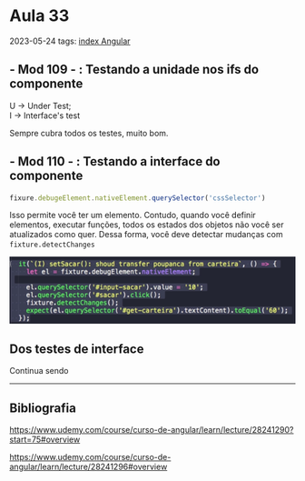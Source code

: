 # Aula 33
2023-05-24
tags: [index Angular](../index%20Angular.md)

## - Mod 109 - : Testando a unidade nos ifs do componente

U -> Under Test;  
I -> Interface's test

Sempre cubra todos os testes, muito bom.

## - Mod 110 - : Testando a interface do componente

~~~ts
fixure.debugeElement.nativeElement.querySelector('cssSelector')
~~~

Isso permite você ter um elemento. Contudo, quando você definir elementos, executar funções, todos os estados dos objetos não você ser atualizados como quer. Dessa forma, você deve detectar mudanças com `fixture.detectChanges` 

![](../img/Pasted%20image%2020230524164854.png)

## Dos testes de interface


Continua sendo 

-----------------------------------------------
## Bibliografia

https://www.udemy.com/course/curso-de-angular/learn/lecture/28241290?start=75#overview

https://www.udemy.com/course/curso-de-angular/learn/lecture/28241296#overview